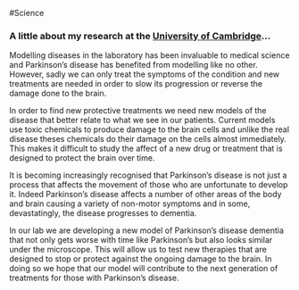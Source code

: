 #Science
### A little about my research at the [University of Cambridge](http://www.cam.ac.uk/ "Cambridge University Homepage")...     


Modelling diseases in the laboratory has been invaluable to medical science and Parkinson’s disease has benefited from modelling like no other. However, sadly we can only treat the symptoms of the condition and new treatments are needed in order to slow its progression or reverse the damage done to the brain.

In order to find new protective treatments we need new models of the disease that better relate to what we see in our patients. Current models use toxic chemicals to produce damage to the brain cells and unlike the real disease theses chemicals do their damage on the cells almost immediately. This makes it difficult to study the affect of a new drug or treatment that is designed to protect the brain over time.

It is becoming increasingly recognised that Parkinson’s disease is not just a process that affects the movement of those who are unfortunate to develop it. Indeed Parkinson’s disease affects a number of other areas of the body and brain causing a variety of non-motor symptoms and in some, devastatingly, the disease progresses to dementia.

In our lab we are developing a new model of Parkinson’s disease dementia that not only gets worse with time like Parkinson’s but also looks similar under the microscope. This will allow us to test new therapies that are designed to stop or protect against the ongoing damage to the brain. In doing so we hope that our model will contribute to the next generation of treatments for those with Parkinson’s disease.
